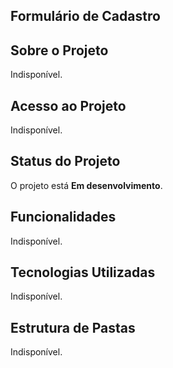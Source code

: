 ## Formulário de Cadastro



## Sobre o Projeto
Indisponível.



## Acesso ao Projeto
Indisponível.



## Status do Projeto
O projeto está **Em desenvolvimento**.



## Funcionalidades
Indisponível.



## Tecnologias Utilizadas
Indisponível.



## Estrutura de Pastas
Indisponível.